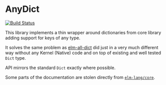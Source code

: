 # AnyDict

[![Build Status](https://img.shields.io/endpoint.svg?url=https%3A%2F%2Factions-badge.atrox.dev%2FturboMaCk%2Fany-dict%2Fbadge&style=flat)](https://actions-badge.atrox.dev/turboMaCk/any-dict/goto)

This library implements a thin wrapper around
dictionaries from core library adding support for keys of any type.

It solves the same problem as [elm-all-dict](http://package.elm-lang.org/packages/eeue56/elm-all-dict/latest) did just in a very much different way
without any Kernel (Native) code and on top of existing and well tested
`Dict` type.

API mirrors the standard `Dict` exactly where possible.

Some parts of the documentation are stolen directly from [`elm-lang/core`](http://package.elm-lang.org/packages/elm-lang/core/latest).
